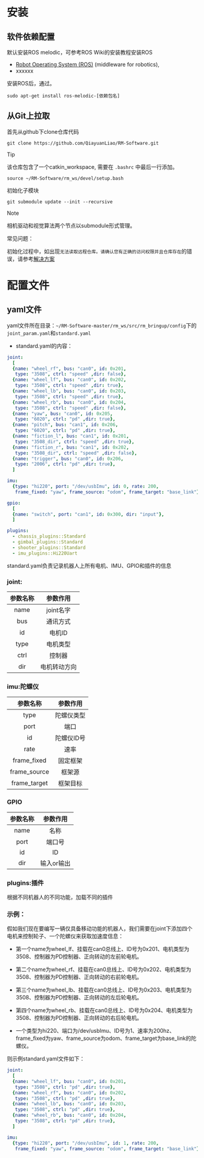 # 安装
## 软件依赖配置
默认安装ROS melodic，可参考ROS Wiki的安装教程安装ROS
- [Robot Operating System (ROS)](http://wiki.ros.org) (middleware for robotics),
- xxxxxx

安装ROS后，通过。

    sudo apt-get install ros-melodic-[依赖包名]


## 从Git上拉取
首先从github下clone仓库代码

    git clone https://github.com/QiayuanLiao/RM-Software.git

> [!Tip]
>
>该仓库包含了一个catkin_workspace, 需要在 `.bashrc` 中最后一行添加。

```source ~/RM-Software/rm_ws/devel/setup.bash```

初始化子模块

    git submodule update --init --recursive 

> [!Note]
>
>相机驱动和视觉算法两个节点以submodule形式管理。


常见问题：

初始化过程中，如出现```无法读取远程仓库。请确认您有正确的访问权限并且仓库存在```的错误，请参考[解决方案](https://blog.csdn.net/qq_36770641/article/details/88638573) 

# 配置文件
## yaml文件
yaml文件所在目录：```~/RM-Software-master/rm_ws/src/rm_bringup/config```下的```joint_param.yaml```和``standard.yaml``

+ standard.yaml的内容：

```yaml
joint:
  [
  {name: "wheel_rf", bus: "can0", id: 0x201,
   type: "3508", ctrl: "speed" ,dir: false},
  {name: "wheel_lf", bus: "can0", id: 0x202,
   type: "3508", ctrl: "speed" ,dir: true},
  {name: "wheel_lb", bus: "can0", id: 0x203,
   type: "3508", ctrl: "speed" ,dir: true},
  {name: "wheel_rb", bus: "can0", id: 0x204,
   type: "3508", ctrl: "speed" ,dir: false},
  {name: "yaw", bus: "can0", id: 0x205,
   type: "6020", ctrl: "pd" ,dir: true},
  {name: "pitch", bus: "can1", id: 0x206,
   type: "6020", ctrl: "pd" ,dir: true},
  {name: "fiction_l", bus: "can1", id: 0x201,
   type: "3508_dir", ctrl: "speed" ,dir: true},
  {name: "fiction_r", bus: "can1", id: 0x202,
   type: "3508_dir", ctrl: "speed" ,dir: false},
  {name: "trigger", bus: "can0", id: 0x206,
   type: "2006", ctrl: "pd" ,dir: true},
  ]

imu:
  {type: "hi220", port: "/dev/usbImu", id: 0, rate: 200,
   frame_fixed: "yaw", frame_source: "odom", frame_target: "base_link"}

gpio:
  [
  {name: "switch", port: "can1", id: 0x300, dir: "input"},
  ]

plugins:
  - chassis_plugins::Standard
  - gimbal_plugins::Standard
  - shooter_plugins::Standard
  - imu_plugins::Hi220Uart
```



standard.yaml负责记录机器人上所有电机、IMU、GPIO和插件的信息

### joint:

| 参数名称 |   参数作用   |
| :------: | :----------: |
|   name   |  joint名字   |
|   bus    |   通讯方式   |
|    id    |    电机ID    |
|   type   |   电机类型   |
|   ctrl   |    控制器    |
|   dir    | 电机转动方向 |

### imu:陀螺仪

|   参数名称   |  参数作用  |
| :----------: | :--------: |
|     type     | 陀螺仪类型 |
|     port     |    端口    |
|      id      | 陀螺仪ID号 |
|     rate     |    速率    |
| frame_fixed  |  固定框架  |
| frame_source |   框架源   |
| frame_target |  框架目标  |

### GPIO

| 参数名称 |  参数作用  |
| :------: | :--------: |
|   name   |    名称    |
|   port   |   端口号   |
|    id    |     ID     |
|   dir    | 输入or输出 |

### plugins:插件
根据不同机器人的不同功能，加载不同的插件
### 示例：

假如我们现在要编写一辆仅具备移动功能的机器人，我们需要在joint下添加四个电机来控制轮子、一个陀螺仪来获取加速度信息：

+ 第一个name为wheel_lf、挂载在can0总线上、ID号为0x201、电机类型为3508、控制器为PD控制器、正向转动的左前轮电机。

+ 第二个name为wheel_rf、挂载在can0总线上、ID号为0x202、电机类型为3508、控制器为PD控制器、正向转动的右前轮电机。

+ 第三个name为wheel_lb、挂载在can0总线上、ID号为0x203、电机类型为3508、控制器为PD控制器、正向转动的左后轮电机。

+ 第四个name为wheel_rb、挂载在can0总线上、ID号为0x204、电机类型为3508、控制器为PD控制器、正向转动的右后轮电机。

+ 一个类型为hi220、端口为/dev/usbImu、ID号为1、速率为200hz、frame_fixed为yaw、frame_source为odom、frame_target为base_link的陀螺仪。

  

则示例standard.yaml文件如下：

```yaml
joint:
  [
  {name: "wheel_lf", bus: "can0", id: 0x201,
   type: "3508", ctrl: "pd" ,dir: true},
  {name: "wheel_rf", bus: "can0", id: 0x202,
   type: "3508", ctrl: "pd" ,dir: true},
  {name: "wheel_lb", bus: "can0", id: 0x203,
   type: "3508", ctrl: "pd" ,dir: true},
  {name: "wheel_rb", bus: "can0", id: 0x204,
   type: "3508", ctrl: "pd" ,dir: true},
  ]

imu:
  {type: "hi220", port: "/dev/usbImu", id: 1, rate: 200,
   frame_fixed: "yaw", frame_source: "odom", frame_target: "base_link"}
```


